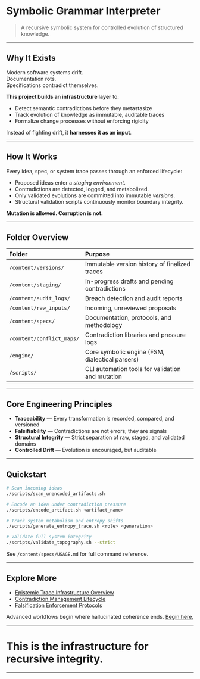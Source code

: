 # Symbolic Grammar Interpreter

> A recursive symbolic system for controlled evolution of structured knowledge.

---

## Why It Exists

Modern software systems drift.  
Documentation rots.  
Specifications contradict themselves.

**This project builds an infrastructure layer** to:
- Detect semantic contradictions before they metastasize
- Track evolution of knowledge as immutable, auditable traces
- Formalize change processes without enforcing rigidity

Instead of fighting drift, it **harnesses it as an input**.

---

## How It Works

Every idea, spec, or system trace passes through an enforced lifecycle:
- Proposed ideas enter a *staging environment*.
- Contradictions are detected, logged, and metabolized.
- Only validated evolutions are committed into immutable *versions*.
- Structural validation scripts continuously monitor boundary integrity.

**Mutation is allowed. Corruption is not.**

---

## Folder Overview

| Folder | Purpose |
|:---|:---|
| `/content/versions/` | Immutable version history of finalized traces |
| `/content/staging/` | In-progress drafts and pending contradictions |
| `/content/audit_logs/` | Breach detection and audit reports |
| `/content/raw_inputs/` | Incoming, unreviewed proposals |
| `/content/specs/` | Documentation, protocols, and methodology |
| `/content/conflict_maps/` | Contradiction libraries and pressure logs |
| `/engine/` | Core symbolic engine (FSM, dialectical parsers) |
| `/scripts/` | CLI automation tools for validation and mutation |

---

## Core Engineering Principles

- **Traceability** — Every transformation is recorded, compared, and versioned
- **Falsifiability** — Contradictions are not errors; they are signals
- **Structural Integrity** — Strict separation of raw, staged, and validated domains
- **Controlled Drift** — Evolution is encouraged, but auditable

---

## Quickstart

```bash
# Scan incoming ideas
./scripts/scan_unencoded_artifacts.sh

# Encode an idea under contradiction pressure
./scripts/encode_artifact.sh <artifact_name>

# Track system metabolism and entropy shifts
./scripts/generate_entropy_trace.sh <role> <generation>

# Validate full system integrity
./scripts/validate_topography.sh --strict
```

See `/content/specs/USAGE.md` for full command reference.

---

## Explore More

- [Epistemic Trace Infrastructure Overview](./content/specs/OVERVIEW.md)
- [Contradiction Management Lifecycle](./content/specs/CONTRADICTION_FLOW.md)
- [Falsification Enforcement Protocols](./content/specs/FALSIFICATION.md)

Advanced workflows begin where hallucinated coherence ends. [Begin here.](/invitation/README.md)


---

# **This is the infrastructure for recursive integrity.**

---

